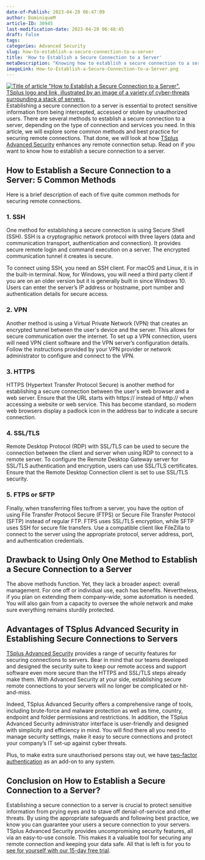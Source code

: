 ```yaml
---
date-of-Publish: 2023-04-20 06:47:09
author: DominiqueM
article-ID: 30945
last-modification-date: 2023-04-20 06:48:45
draft: False
tags: 
categories: Advanced Security
slug: how-to-establish-a-secure-connection-to-a-server
title: 'How to Establish a Secure Connection to a Server'
metaDescription: "Knowing how to establish a secure connection to a server is essential to protect sensitive data from being wrongly intercepted or accessed."
imageLink: How-to-Establish-a-Secure-Connection-to-a-Server.png
---
```


[![Title of article "How to Establish a Secure Connection to a Server", TSplus logo and link, illustrated by an image of a variety of cyber-threats surrounding a stack of servers.](/images/How-to-Establish-a-Secure-Connection-to-a-Server.png)](https://tsplus.net/remote-work/) 
Establishing a secure connection to a server is essential to protect sensitive information from being intercepted, accessed or stolen by unauthorized users. There are several methods to establish a secure connection to a server, depending on the type of connection and services you need. In this article, we will explore some common methods and best practice for securing remote connections. That done, we will look at how [TSplus Advanced Security](https://tsplus.net/advanced-security/) enhances any remote connection setup. Read on if you want to know how to establish a secure connection to a server.
## How to Establish a Secure Connection to a Server: 5 Common Methods


Here is a brief description of each of five quite common methods for securing remote connections.


### 1. SSH


One method for establishing a secure connection is using Secure Shell (SSH). SSH is a cryptographic network protocol with three layers (data and communication transport, authentication and connection). It provides secure remote login and command execution on a server. The encrypted communication tunnel it creates is secure.


To connect using SSH, you need an SSH client. For macOS and Linux, it is in the built-in terminal. Now, for Windows, you will need a third party client if you are on an older version but it is generally built in since Windows 10. Users can enter the server’s IP address or hostname, port number and authentication details for secure access.


### 2. VPN


Another method is using a Virtual Private Network (VPN) that creates an encrypted tunnel between the user's device and the server. This allows for secure communication over the internet. To set up a VPN connection, users will need VPN client software and the VPN server’s configuration details. Follow the instructions provided by your VPN provider or network administrator to configure and connect to the VPN.


### 3. HTTPS


HTTPS (Hypertext Transfer Protocol Secure) is another method for establishing a secure connection between the user's web browser and a web server. Ensure that the URL starts with https:// instead of http:// when accessing a website or web service. This has become standard, so modern web browsers display a padlock icon in the address bar to indicate a secure connection.


### 4. SSL/TLS


Remote Desktop Protocol (RDP) with SSL/TLS can be used to secure the connection between the client and server when using RDP to connect to a remote server. To configure the Remote Desktop Gateway server for SSL/TLS authentication and encryption, users can use SSL/TLS certificates. Ensure that the Remote Desktop Connection client is set to use SSL/TLS security.


### 5. FTPS or SFTP


Finally, when transferring files to/from a server, you have the option of using File Transfer Protocol Secure (FTPS) or Secure File Transfer Protocol (SFTP) instead of regular FTP. FTPS uses SSL/TLS encryption, while SFTP uses SSH for secure file transfers. Use a compatible client like FileZilla to connect to the server using the appropriate protocol, server address, port, and authentication credentials.


## Drawback to Using Only One Method to Establish a Secure Connection to a Server


The above methods function. Yet, they lack a broader aspect: overall management. For one off or individual use, each has benefits. Nevertheless, if you plan on extending them company-wide, some automation is needed. You will also gain from a capacity to oversee the whole network and make sure everything remains sturdily protected.


## Advantages of TSplus Advanced Security in Establishing Secure Connections to Servers


[TSplus Advanced Security](https://tsplus.net/advanced-security/) provides a range of security features for securing connections to servers. Bear in mind that our teams developed and designed the security suite to keep our remote access and support software even more secure than the HTTPS and SSL/TLS steps already make them. With Advanced Security at your side, establishing secure remote connections to your servers will no longer be complicated or hit-and-miss.


Indeed, TSplus Advanced Security offers a comprehensive range of tools, including brute-force and malware protection as well as time, country, endpoint and folder permissions and restrictions. In addition, the TSplus Advanced Security administrator interface is user-friendly and designed with simplicity and efficiency in mind. You will find there all you need to manage security settings, make it easy to secure connections and protect your company’s IT set-up against cyber threats.


Plus, to make extra sure unauthorised persons stay out, we have [two-factor authentication](https://tsplus.net/two-factor-authentication/) as an add-on to any system.


## Conclusion on How to Establish a Secure Connection to a Server?


Establishing a secure connection to a server is crucial to protect sensitive information from prying eyes and to stave off denial-of-service and other threats. By using the appropriate safeguards and following best practice, we know you can guarantee your users a secure connection to your servers. TSplus Advanced Security provides uncompromising security features, all via an easy-to-use console. This makes it a valuable tool for securing any remote connection and keeping your data safe. All that is left is for you to [see for yourself with our 15-day free trial](https://tsplus.net/advanced-security/).


